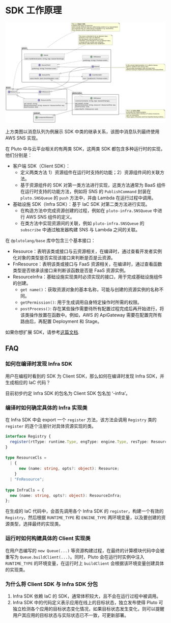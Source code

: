# SDK 工作原理

![resource class diagram](../../../assets/resource-class-diagram.png)

上方类图以消息队列为例展示 SDK 中类的继承关系，该图中消息队列最终使用 AWS SNS 实现。

在 Pluto 中与云平台相关的有两类 SDK，这两类 SDK 都包含多种运行时的实现，他们分别是：

- 客户端 SDK（Client SDK）：
  - 定义两类方法 1）资源组件在运行时支持的功能；2）资源组件间的关联方法。
  - 基于资源组件的 SDK 对第一类方法进行实现，这类方法通常为 BaaS 组件在运行时支持的功能方法，例如将 SNS 的 `PublishCommand` 封装在 `pluto.SNSQueue` 的 `push` 方法中，并由 Lambda 在运行过程中调用。
- 基础设施 SDK（Infra SDK）：基于 IaC SDK 对第二类方法进行实现。
  - 在构造方法中完成资源创建的过程，例如在 `pluto-infra.SNSQueue` 中进行 AWS SNS 组件的定义。
  - 在类方法中实现资源间的关联，例如 `pluto-infra.SNSQueue` 的 `subscribe` 中通过触发器构建 SNS 与 Lambda 之间的关联。

在 `@plutolang/base` 库中包含三个基本接口：

- Resource：表明该类或接口与云资源相关，在编译时，通过查看开发者实例化对象的类型是否实现该接口来判断是否是云资源。
- FnResource：表明该类或接口与 FaaS 资源相关，在编译时，通过查看函数类型是否继承该接口来判断该函数是否是 FaaS 资源实例。
- ResourceInfra：基础设施实现类时必须实现的接口，用于完成基础设施组件的创建。
  - `get name()`：获取资源对象的基本名称，可能与创建的资源实例的名称不同。
  - `getPermission()`: 用于生成调用自身特定操作时所需的权限。
  - `postProcess()`: 存在某些操作需要待所有配置过程完成后再开始进行，将该类操作放置在函数中。例如，AWS 的 ApiGateway 需要在配置完所有路由后，再配置 Deployment 和 Stage。

如果你想扩展 SDK，请参考[这篇文档](../../dev_guide/extend-sdk.zh-CN.md).

## FAQ

### 如何在编译时发现 Infra SDK

用户在编程时看到的 SDK 为 Client SDK，那么如何在编译时发现 Infra SDK，并生成相应的 IaC 代码？

目前初步约定 Infra SDK 的包名为 Client SDK 包名加 ‘-infra’。

### 编译时如何确定具体的 Infra 实现类

在 Infra SDK 中会 export 一个 `register` 方法，该方法会调用 `Registry` 类的 `register` 的逐个注册针对具体资源实现的类。

```typescript
interface Registry {
  register(rtType: runtime.Type, engType: engine.Type, resType: ResourceCls, cls: InfraCls): void;
}

type ResourceCls =
  | {
      new (name: string, opts?: object): Resource;
    }
  | "FnResource";

type InfraCls = {
  new (name: string, opts?: object): ResourceInfra;
};
```

在生成的 IaC 代码中，会首先调用各个 Infra SDK 的 `register`，构建一个有效的 `Registry`，然后根据 `RUNTIME_TYPE` 和 `ENGINE_TYPE` 两环境变量，以及要创建的资源类型，选择最终的实现类。

### 运行时如何构建具体的 Client 实现类

在用户态编写的 `new Queue(...)` 等资源构建过程，在最终的计算模块代码中会被重写为 `Queue.buildClient(...)`。同时，Pluto 会在运行时实例中注入 `RUNTIME_TYPE` 的环境变量，在运行时上 `buildClient` 会根据该环境变量创建具体的实现类。

### 为什么将 Client SDK 与 Infra SDK 分包

1. Infra SDK 依赖 IaC 的 SDK，通常体积较大，且不会在运行过程中被调用。
2. Infra SDK 中的代码定义表示应用在线上的目标状态，独立发布使得 Pluto 可独立检测各个应用的目标状态变化情况，如果目标状态发生变化，则可以提醒用户其应用的目标状态与实际状态已不一致，可更新部署。
